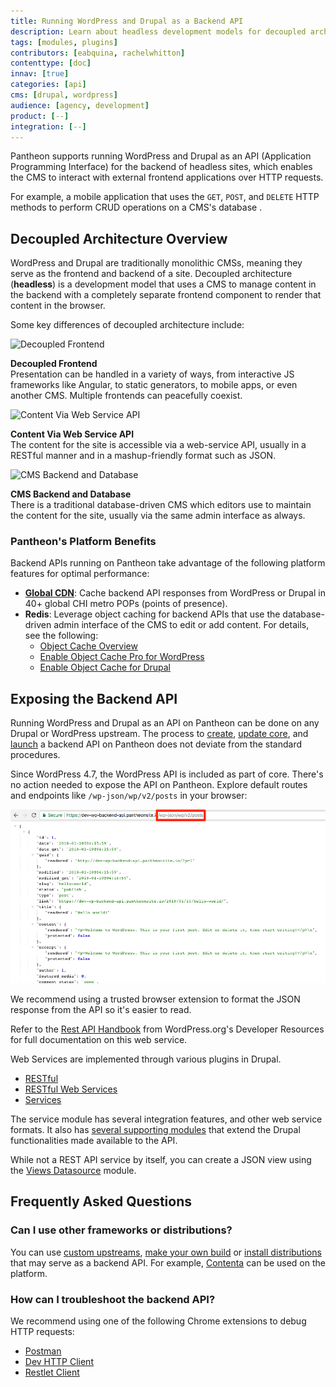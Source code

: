 ```yaml
---
title: Running WordPress and Drupal as a Backend API
description: Learn about headless development models for decoupled architecture on Pantheon.
tags: [modules, plugins]
contributors: [eabquina, rachelwhitton]
contenttype: [doc]
innav: [true]
categories: [api]
cms: [drupal, wordpress]
audience: [agency, development]
product: [--]
integration: [--]
---
```

Pantheon supports running WordPress and Drupal as an API (Application Programming Interface) for the backend of headless sites, which enables the CMS to interact with external frontend applications over HTTP requests.

For example, a mobile application <Popover content="A separate and external frontend application that is not running on Pantheon." /> that uses the `GET`, `POST`, and `DELETE` HTTP methods to perform CRUD operations <Popover title="CRUD" content="Create, read, update and delete." /> on a CMS's database <Popover content="The Drupal or WordPress site running on Pantheon as the backend API." />.

## Decoupled Architecture Overview
WordPress and Drupal are traditionally monolithic CMSs, meaning they serve as the frontend and backend of a site. Decoupled architecture (**headless**) is a development model that uses a CMS to manage content in the backend with a completely separate frontend component to render that content in the browser.

Some key differences of decoupled architecture include:

<div class="flex-panel-group">

  <div id="headless" class="flex-panel-item">

  <div class="flex-panel-body">
   <p class="topic-info__description" >

   ![Decoupled Frontend](../images/decoupledcms-what-is-decoupled.png)

   **Decoupled Frontend**<br />
   Presentation can be handled in a variety of ways, from interactive JS frameworks like Angular, to static generators, to mobile apps, or even another CMS. Multiple frontends can peacefully coexist.
   </p>
 </div>
 </div>
 <div id="headless" class="flex-panel-item">
 <div class="flex-panel-body">
   <p class="topic-info__description" >

   ![Content Via Web Service API](../images/decoupledcms-what-is-content.png)

   **Content Via Web Service API**<br />
   The content for the site is accessible via a web-service API, usually in a RESTful manner and in a mashup-friendly format such as JSON.
   </p>
 </div>
 </div>
 <div id="headless" class="flex-panel-item">
 <div class="flex-panel-body">
   <p class="topic-info__description" >

   ![CMS Backend and Database](../images/decoupledcms-what-is-backend.png)

   **CMS Backend and Database**<br />
   There is a traditional database-driven CMS which editors use to maintain the content for the site, usually via the same admin interface as always.
   </p>
 </div>
 </div>
</div>

### Pantheon's Platform Benefits
Backend APIs running on Pantheon take advantage of the following platform features for optimal performance:

* [**Global CDN**](/guides/global-cdn): Cache backend API responses from WordPress or Drupal in 40+ global CHI metro POPs (points of presence).
* **Redis**: Leverage object caching for backend APIs that use the database-driven admin interface of the CMS to edit or add content. For details, see the following:
  * [Object Cache Overview](/object-cache)
  * [Enable Object Cache Pro for WordPress](/object-cache/wordpress)
  * [Enable Object Cache for Drupal](/object-cache/drupal)
<!--todo: does solr belong here? help wanted describing the benefits of solr in context of decoupled site.]-->


## Exposing the Backend API
Running WordPress and Drupal as an API on Pantheon can be done on any Drupal or WordPress upstream. The process to [create](/guides/legacy-dashboard/create-sites), [update core](/core-updates), and [launch](/guides/launch) a backend API on Pantheon does not deviate from the standard procedures.

<TabList>

<Tab title="WordPress" id="wp-api" active={true}>

Since WordPress 4.7, the WordPress API is included as part of core. There's no action needed to expose the API on Pantheon. Explore default routes and endpoints like `/wp-json/wp/v2/posts` in your browser:

![default routes wp](../images/wp-json-posts.png)

We recommend using a trusted browser extension to format the JSON response from the API so it's easier to read.

Refer to the [Rest API Handbook](https://developer.wordpress.org/rest-api/) from WordPress.org's Developer Resources for full documentation on this web service.

</Tab>

<Tab title="Drupal" id="d7-api">

Web Services are implemented through various plugins in Drupal.

  - [RESTful](https://www.drupal.org/project/restful)
  - [RESTful Web Services](https://www.drupal.org/project/restws)
  - [Services](https://www.drupal.org/project/services)

The service module has several integration features, and other web service formats. It also has [several supporting modules](https://www.drupal.org/node/750036) that extend the Drupal functionalities made available to the API.

<Alert title="Note" type="info">

While not a REST API service by itself, you can create a JSON view using the [Views Datasource](https://www.drupal.org/project/views_datasource) module.

</Alert>

</Tab>

</TabList>

## Frequently Asked Questions

### Can I use other frameworks or distributions?
You can use [custom upstreams](/guides/custom-upstream), [make your own build](/guides/build-tools) or [install distributions](/start-state/#public-distributions) that may serve as a backend API. For example, [Contenta](http://www.contentacms.org) can be used on the platform.

### How can I troubleshoot the backend API?
We recommend using one of the following Chrome extensions to debug HTTP requests:

* [Postman](https://chrome.google.com/webstore/detail/postman/fhbjgbiflinjbdggehcddcbncdddomop?hl=en)
* [Dev HTTP Client](https://chrome.google.com/webstore/detail/dev-http-client/aejoelaoggembcahagimdiliamlcdmfm/related)
* [Restlet Client](https://chrome.google.com/webstore/detail/restlet-client-rest-api-t/aejoelaoggembcahagimdiliamlcdmfm)
